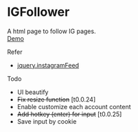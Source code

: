 # IGFollower
A html page to follow IG pages.<br>
[Demo](https://ahchao.github.io/IGFollower/)

Refer
- [jquery.instagramFeed](https://github.com/jsanahuja/jquery.instagramFeed)

Todo
- UI beautify
- <s>Fix resize function</s> [t0.0.24]
- Enable customize each account content
- <s>Add hotkey (enter) for input</s> [t0.0.25]
- Save input by cookie